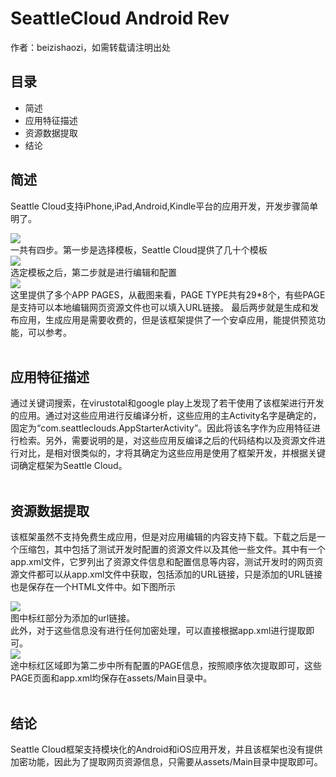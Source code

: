 # SeattleCloud Android Rev
作者：beizishaozi，如需转载请注明出处
## 目录
+ 简述
+ 应用特征描述
+ 资源数据提取
+ 结论

## 简述
Seattle Cloud支持iPhone,iPad,Android,Kindle平台的应用开发，开发步骤简单明了。
<div align=left><img src="./image/SeattleCloud/seattlecloud_developstep.png"/></div>
一共有四步。第一步是选择模板，Seattle Cloud提供了几十个模板
<div align=left><img src="./image/SeattleCloud/seattlecloud_muban.png"/></div>
选定模板之后，第二步就是进行编辑和配置
<div align=left><img src="./image/SeattleCloud/seattlecloud_pages.png"/></div>
这里提供了多个APP PAGES，从截图来看，PAGE TYPE共有29*8个，有些PAGE是支持可以本地编辑网页资源文件也可以填入URL链接。
最后两步就是生成和发布应用，生成应用是需要收费的，但是该框架提供了一个安卓应用，能提供预览功能，可以参考。<br><br>

## 应用特征描述
通过关键词搜索，在virustotal和google play上发现了若干使用了该框架进行开发的应用。通过对这些应用进行反编译分析，这些应用的主Activity名字是确定的，固定为“com.seattleclouds.AppStarterActivity”。因此将该名字作为应用特征进行检索。另外，需要说明的是，对这些应用反编译之后的代码结构以及资源文件进行对比，是相对很类似的，才将其确定为这些应用是使用了框架开发，并根据关键词确定框架为Seattle Cloud。<br><br>

## 资源数据提取
该框架虽然不支持免费生成应用，但是对应用编辑的内容支持下载。下载之后是一个压缩包，其中包括了测试开发时配置的资源文件以及其他一些文件。其中有一个app.xml文件，它罗列出了资源文件信息和配置信息等内容，测试开发时的网页资源文件都可以从app.xml文件中获取，包括添加的URL链接，只是添加的URL链接也是保存在一个HTML文件中。如下图所示
<div align=left><img src="./image/SeattleCloud/seattlecloud_url.png"/></div>
图中标红部分为添加的url链接。
<br>
此外，对于这些信息没有进行任何加密处理，可以直接根据app.xml进行提取即可。
<div align=left><img src="./image/SeattleCloud/seattlecloud_appxml.png"/></div>
途中标红区域即为第二步中所有配置的PAGE信息，按照顺序依次提取即可，这些PAGE页面和app.xml均保存在assets/Main目录中。<br><br>

## 结论
Seattle Cloud框架支持模块化的Android和iOS应用开发，并且该框架也没有提供加密功能，因此为了提取网页资源信息，只需要从assets/Main目录中提取即可。